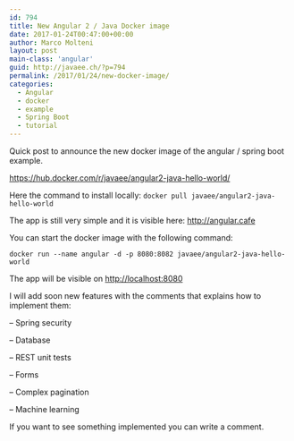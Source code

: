 ```yaml
---
id: 794
title: New Angular 2 / Java Docker image
date: 2017-01-24T00:47:00+00:00
author: Marco Molteni
layout: post
main-class: 'angular'
guid: http://javaee.ch/?p=794
permalink: /2017/01/24/new-docker-image/
categories:
  - Angular
  - docker
  - example
  - Spring Boot
  - tutorial
---
```

<p dir="auto">
  Quick post to announce the new docker image of the angular / spring boot example.
</p>

<https://hub.docker.com/r/javaee/angular2-java-hello-world/>

Here the command to install locally: `docker pull javaee/angular2-java-hello-world`

The app is still very simple and it is visible here: <http://angular.cafe>

You can start the docker image with the following command:
  
`docker run --name angular -d -p 8080:8082 javaee/angular2-java-hello-world`

The app will be visible on <a href="http:// http://localhost:8080" target="_blank">http://localhost:8080</a>

I will add soon new features with the comments that explains how to implement them:
  
&#8211; Spring security
  
&#8211; Database
  
&#8211; REST unit tests
  
&#8211; Forms
  
&#8211; Complex pagination
  
&#8211; Machine learning

If you want to see something implemented you can write a comment.